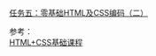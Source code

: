 [任务五：零基础HTML及CSS编码（二）](http://ife.baidu.com/course/detail/id/96)

参考：  
[HTML+CSS基础课程](http://www.imooc.com/learn/9)


